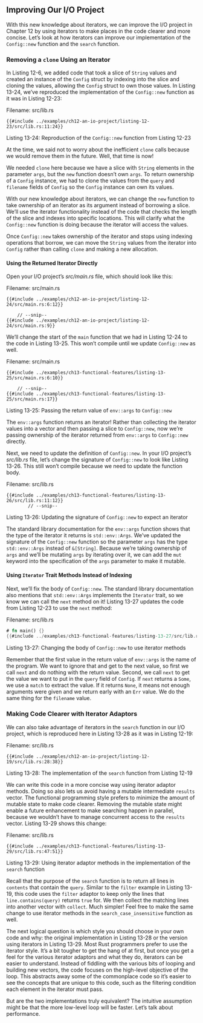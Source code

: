 ## Improving Our I/O Project

With this new knowledge about iterators, we can improve the I/O project in
Chapter 12 by using iterators to make places in the code clearer and more
concise. Let’s look at how iterators can improve our implementation of the
`Config::new` function and the `search` function.

### Removing a `clone` Using an Iterator

In Listing 12-6, we added code that took a slice of `String` values and created
an instance of the `Config` struct by indexing into the slice and cloning the
values, allowing the `Config` struct to own those values. In Listing 13-24,
we’ve reproduced the implementation of the `Config::new` function as it was in
Listing 12-23:

<span class="filename">Filename: src/lib.rs</span>

```rust,ignore
{{#include ../examples/ch12-an-io-project/listing-12-23/src/lib.rs:11:24}}
```

<span class="caption">Listing 13-24: Reproduction of the `Config::new` function
from Listing 12-23</span>

At the time, we said not to worry about the inefficient `clone` calls because
we would remove them in the future. Well, that time is now!

We needed `clone` here because we have a slice with `String` elements in the
parameter `args`, but the `new` function doesn’t own `args`. To return
ownership of a `Config` instance, we had to clone the values from the `query`
and `filename` fields of `Config` so the `Config` instance can own its values.

With our new knowledge about iterators, we can change the `new` function to
take ownership of an iterator as its argument instead of borrowing a slice.
We’ll use the iterator functionality instead of the code that checks the length
of the slice and indexes into specific locations. This will clarify what the
`Config::new` function is doing because the iterator will access the values.

Once `Config::new` takes ownership of the iterator and stops using indexing
operations that borrow, we can move the `String` values from the iterator into
`Config` rather than calling `clone` and making a new allocation.

#### Using the Returned Iterator Directly

Open your I/O project’s *src/main.rs* file, which should look like this:

<span class="filename">Filename: src/main.rs</span>

```rust,ignore
{{#include ../examples/ch12-an-io-project/listing-12-24/src/main.rs:6:12}}

    // --snip--
{{#include ../examples/ch12-an-io-project/listing-12-24/src/main.rs:9}}
```

We’ll change the start of the `main` function that we had in Listing 12-24 to
the code in Listing 13-25. This won’t compile until we update `Config::new` as
well.

<span class="filename">Filename: src/main.rs</span>

```rust,ignore
{{#include ../examples/ch13-functional-features/listing-13-25/src/main.rs:6:10}}

    // --snip--
{{#include ../examples/ch13-functional-features/listing-13-25/src/main.rs:17}}
```

<span class="caption">Listing 13-25: Passing the return value of `env::args` to
`Config::new`</span>

The `env::args` function returns an iterator! Rather than collecting the
iterator values into a vector and then passing a slice to `Config::new`, now
we’re passing ownership of the iterator returned from `env::args` to
`Config::new` directly.

Next, we need to update the definition of `Config::new`. In your I/O project’s
*src/lib.rs* file, let’s change the signature of `Config::new` to look like
Listing 13-26. This still won’t compile because we need to update the function
body.

<span class="filename">Filename: src/lib.rs</span>

```rust,ignore
{{#include ../examples/ch13-functional-features/listing-13-26/src/lib.rs:11:12}}
        // --snip--
```

<span class="caption">Listing 13-26: Updating the signature of `Config::new` to
expect an iterator</span>

The standard library documentation for the `env::args` function shows that the
type of the iterator it returns is `std::env::Args`. We’ve updated the
signature of the `Config::new` function so the parameter `args` has the type
`std::env::Args` instead of `&[String]`. Because we’re taking ownership of
`args` and we’ll be mutating `args` by iterating over it, we can add the `mut`
keyword into the specification of the `args` parameter to make it mutable.

#### Using `Iterator` Trait Methods Instead of Indexing

Next, we’ll fix the body of `Config::new`. The standard library documentation
also mentions that `std::env::Args` implements the `Iterator` trait, so we know
we can call the `next` method on it! Listing 13-27 updates the code from
Listing 12-23 to use the `next` method:

<span class="filename">Filename: src/lib.rs</span>

```rust
# fn main() {}
{{#include ../examples/ch13-functional-features/listing-13-27/src/lib.rs:11:29}}
```

<span class="caption">Listing 13-27: Changing the body of `Config::new` to use
iterator methods</span>

Remember that the first value in the return value of `env::args` is the name of
the program. We want to ignore that and get to the next value, so first we call
`next` and do nothing with the return value. Second, we call `next` to get the
value we want to put in the `query` field of `Config`. If `next` returns a
`Some`, we use a `match` to extract the value. If it returns `None`, it means
not enough arguments were given and we return early with an `Err` value. We do
the same thing for the `filename` value.

### Making Code Clearer with Iterator Adaptors

We can also take advantage of iterators in the `search` function in our I/O
project, which is reproduced here in Listing 13-28 as it was in Listing 12-19:

<span class="filename">Filename: src/lib.rs</span>

```rust,ignore
{{#include ../examples/ch12-an-io-project/listing-12-19/src/lib.rs:28:38}}
```

<span class="caption">Listing 13-28: The implementation of the `search`
function from Listing 12-19</span>

We can write this code in a more concise way using iterator adaptor methods.
Doing so also lets us avoid having a mutable intermediate `results` vector. The
functional programming style prefers to minimize the amount of mutable state to
make code clearer. Removing the mutable state might enable a future enhancement
to make searching happen in parallel, because we wouldn’t have to manage
concurrent access to the `results` vector. Listing 13-29 shows this change:

<span class="filename">Filename: src/lib.rs</span>

```rust,ignore
{{#include ../examples/ch13-functional-features/listing-13-29/src/lib.rs:47:51}}
```

<span class="caption">Listing 13-29: Using iterator adaptor methods in the
implementation of the `search` function</span>

Recall that the purpose of the `search` function is to return all lines in
`contents` that contain the `query`. Similar to the `filter` example in Listing
13-19, this code uses the `filter` adaptor to keep only the lines that
`line.contains(query)` returns `true` for. We then collect the matching lines
into another vector with `collect`. Much simpler! Feel free to make the same
change to use iterator methods in the `search_case_insensitive` function as
well.

The next logical question is which style you should choose in your own code and
why: the original implementation in Listing 13-28 or the version using
iterators in Listing 13-29. Most Rust programmers prefer to use the iterator
style. It’s a bit tougher to get the hang of at first, but once you get a feel
for the various iterator adaptors and what they do, iterators can be easier to
understand. Instead of fiddling with the various bits of looping and building
new vectors, the code focuses on the high-level objective of the loop. This
abstracts away some of the commonplace code so it’s easier to see the concepts
that are unique to this code, such as the filtering condition each element in
the iterator must pass.

But are the two implementations truly equivalent? The intuitive assumption
might be that the more low-level loop will be faster. Let’s talk about
performance.
